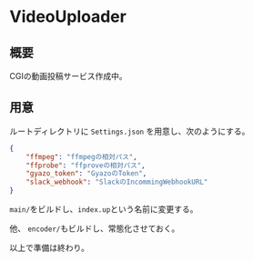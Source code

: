 # VideoUploader
## 概要
CGIの動画投稿サービス作成中。

## 用意

ルートディレクトリに
`Settings.json`
を用意し、次のようにする。

```json
{
    "ffmpeg": "ffmpegの相対パス",
    "ffprobe": "ffproveの相対パス",
    "gyazo_token": "GyazoのToken",
    "slack_webhook": "SlackのIncommingWebhookURL"
}
```

`main/`をビルドし、`index.up`という名前に変更する。

他、
`encoder/`もビルドし、常態化させておく。

以上で準備は終わり。